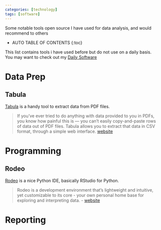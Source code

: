 ```yaml
---
categories: [technology]
tags: [software]
---
```


Some notable tools open source I have used for data analysis, and would recommend to others

<!-- excerpt separator -->

* AUTO TABLE OF CONTENTS
{:toc}

This list contains tools i have used before but do not use on a daily basis. You may want to check out my [Daily Software](https://knanne.github.io/posts/daily-software)

# Data Prep

## Tabula

[Tabula](http://tabula.technology/) is a handy tool to extract data from PDF files.

> If you’ve ever tried to do anything with data provided to you in PDFs, you know how painful this is — you can’t easily copy-and-paste rows of data out of PDF files. Tabula allows you to extract that data in CSV format, through a simple web interface. [website](http://tabula.technology/)

# Programming

## Rodeo

[Rodeo](https://www.yhat.com/products/rodeo) is a nice Python IDE, basically RStudio for Python.

> Rodeo is a development environment that’s lightweight and intuitive, yet customizable to its core - your own personal home base for exploring and interpreting data. - [website](https://www.yhat.com/products/rodeo)

# Reporting
